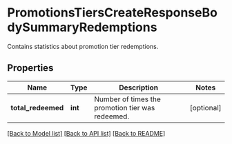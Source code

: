 # PromotionsTiersCreateResponseBodySummaryRedemptions

Contains statistics about promotion tier redemptions.

## Properties

Name | Type | Description | Notes
------------ | ------------- | ------------- | -------------
**total_redeemed** | **int** | Number of times the promotion tier was redeemed. | [optional] 

[[Back to Model list]](../README.md#documentation-for-models) [[Back to API list]](../README.md#documentation-for-api-endpoints) [[Back to README]](../README.md)


